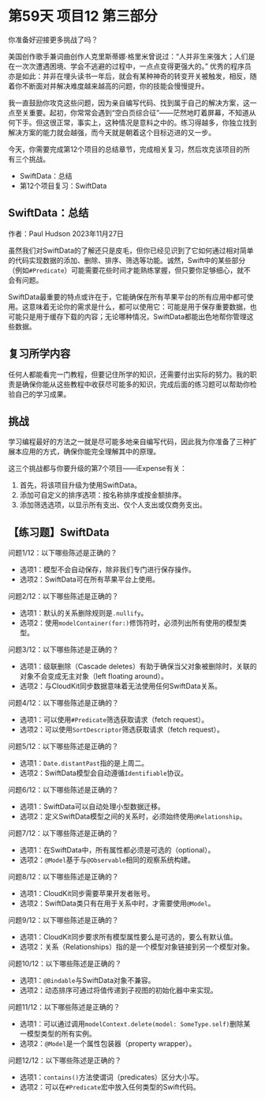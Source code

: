 # 第59天 项目12 第三部分

你准备好迎接更多挑战了吗？

美国创作歌手兼词曲创作人克里斯蒂娜·格里米曾说过：“人并非生来强大；人们是在一次次遭遇困境、学会不逃避的过程中，一点点变得更强大的。” 优秀的程序员亦是如此：并非在埋头读书一年后，就会有某种神奇的转变开关被触发，相反，随着你不断面对并解决难度越来越高的问题，你的技能会慢慢提升。

我一直鼓励你攻克这些问题，因为亲自编写代码、找到属于自己的解决方案，这一点至关重要。起初，你常常会遇到“空白页综合征”——茫然地盯着屏幕，不知道从何下手。但这很正常，事实上，这种情况是意料之中的。练习得越多，你独立找到解决方案的能力就会越强，而今天就是朝着这个目标迈进的又一步。

今天，你需要完成第12个项目的总结章节，完成相关复习，然后攻克该项目的所有三个挑战。

- SwiftData：总结
- 第12个项目复习：SwiftData



## SwiftData：总结

作者：Paul Hudson  2023年11月27日

虽然我们对SwiftData的了解还只是皮毛，但你已经见识到了它如何通过相对简单的代码实现数据的添加、删除、排序、筛选等功能。诚然，Swift中的某些部分（例如`#Predicate`）可能需要花些时间才能熟练掌握，但只要你足够细心，就不会有问题。

SwiftData最重要的特点或许在于，它能确保在所有苹果平台的所有应用中都可使用。这意味着无论你的需求是什么，都可以使用它：可能是用于保存重要数据，也可能只是用于缓存下载的内容；无论哪种情况，SwiftData都能出色地帮你管理这些数据。

## 复习所学内容

任何人都能看完一门教程，但要记住所学的知识，还需要付出实际的努力。我的职责是确保你能从这些教程中收获尽可能多的知识，完成后面的练习题可以帮助你检验自己的学习成果。

## 挑战

学习编程最好的方法之一就是尽可能多地亲自编写代码，因此我为你准备了三种扩展本应用的方式，确保你能完全理解其中的原理。

这三个挑战都与你要升级的第7个项目——iExpense有关：

1. 首先，将该项目升级为使用SwiftData。
2. 添加可自定义的排序选项：按名称排序或按金额排序。
3. 添加筛选选项，以显示所有支出、仅个人支出或仅商务支出。



## 【练习题】SwiftData

问题1/12：以下哪些陈述是正确的？

- 选项1：模型不会自动保存，除非我们专门进行保存操作。
- 选项2：SwiftData可在所有苹果平台上使用。

问题2/12：以下哪些陈述是正确的？

- 选项1：默认的关系删除规则是`.nullify`。
- 选项2：使用`modelContainer(for:)`修饰符时，必须列出所有使用的模型类型。

问题3/12：以下哪些陈述是正确的？

- 选项1：级联删除（Cascade deletes）有助于确保当父对象被删除时，关联的对象不会变成无主对象（left floating around）。
- 选项2：与CloudKit同步数据意味着无法使用任何SwiftData关系。

问题4/12：以下哪些陈述是正确的？

- 选项1：可以使用`#Predicate`筛选获取请求（fetch request）。
- 选项2：可以使用`SortDescriptor`筛选获取请求（fetch request）。

问题5/12：以下哪些陈述是正确的？

- 选项1：`Date.distantPast`指的是上周二。
- 选项2：SwiftData模型会自动遵循`Identifiable`协议。

问题6/12：以下哪些陈述是正确的？

- 选项1：SwiftData可以自动处理小型数据迁移。
- 选项2：定义SwiftData模型之间的关系时，必须始终使用`@Relationship`。

问题7/12：以下哪些陈述是正确的？

- 选项1：在SwiftData中，所有属性都必须是可选的（optional）。
- 选项2：`@Model`基于与`@Observable`相同的观察系统构建。

问题8/12：以下哪些陈述是正确的？

- 选项1：CloudKit同步需要苹果开发者账号。
- 选项2：SwiftData类只有在用于关系中时，才需要使用`@Model`。

问题9/12：以下哪些陈述是正确的？

- 选项1：CloudKit同步要求所有模型属性要么是可选的，要么有默认值。
- 选项2：关系（Relationships）指的是一个模型对象链接到另一个模型对象。

问题10/12：以下哪些陈述是正确的？

- 选项1：`@Bindable`与SwiftData对象不兼容。
- 选项2：动态排序可通过将值传递到子视图的初始化器中来实现。

问题11/12：以下哪些陈述是正确的？

- 选项1：可以通过调用`modelContext.delete(model: SomeType.self)`删除某一模型类型的所有实例。
- 选项2：`@Model`是一个属性包装器（property wrapper）。

问题12/12：以下哪些陈述是正确的？

- 选项1：`contains()`方法使谓词（predicates）区分大小写。
- 选项2：可以在`#Predicate`宏中放入任何类型的Swift代码。